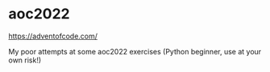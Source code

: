 # aoc2022
https://adventofcode.com/

My poor attempts at some aoc2022 exercises (Python beginner, use at your own risk!)
